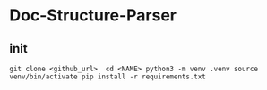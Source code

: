 # Doc-Structure-Parser

## init
`git clone <github_url> 
cd <NAME>
python3 -m venv .venv
source venv/bin/activate
pip install -r requirements.txt`
